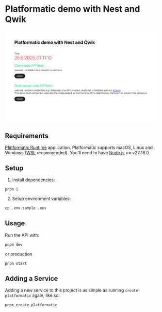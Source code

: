 # Platformatic demo with Nest and Qwik

<img src="assets/demo.png" alt="demo about platformatic with composed Qwik frontend and Nest backend" />

## Requirements

[Platformatic Runtime](https://docs.platformatic.dev/docs/runtime/overview) application.
Platformatic supports macOS, Linux and Windows ([WSL](https://docs.microsoft.com/windows/wsl/) recommended).
You'll need to have [Node.js](https://nodejs.org/) >= v22.16.0

## Setup

1. Install dependencies:

```bash
pnpm i
```

2. Setup environment variables:

```bash
cp .env.sample .env
```

## Usage


Run the API with:

```bash
pnpm dev
```
or production
```bash
pnpm start
```

## Adding a Service

Adding a new service to this project is as simple as running `create-platformatic` again, like so:

```
pnpx create-platformatic
```
